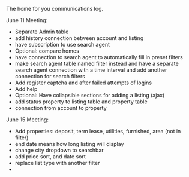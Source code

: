 The home for you communications log. 

June 11 Meeting:

- Separate Admin table
- add history connection between account and listing
- have subscription to use search agent
- Optional: compare homes
- have connection to search agent to automatically fill in preset filters
- make search agent table named filter instead and have a separate search agent connection with a time interval and add another connection for search filters
- Add register captcha and after failed attempts of logins
- Add help
- Optional: Have collapsible sections for adding a listing (ajax)
- add status property to listing table and property table
- connection from account to property



June 15 Meeting:

- Add properties: deposit, term lease, utilities, furnished, area (not in filter)
- end date means how long listing will display
- change city dropdown to searchbar
- add price sort, and date sort
- replace list type with another filter
- 